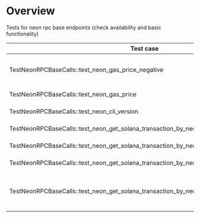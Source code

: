 # Overview

Tests for neon rpc base endpoints (check availability and basic functionality)

| Test case                                                                                  | Description                              | XFailed |
|--------------------------------------------------------------------------------------------|------------------------------------------|---------|
| TestNeonRPCBaseCalls::test_neon_gas_price_negative                                         | Get neon gas price, negative cases       |         |
| TestNeonRPCBaseCalls::test_neon_gas_price                                                  | Get neon gas price                       |         |
| TestNeonRPCBaseCalls::test_neon_cli_version                                                | Get neon cli version                     |         |
| TestNeonRPCBaseCalls::test_neon_get_solana_transaction_by_neon_transaction                 | Positive cases                           |         |
| TestNeonRPCBaseCalls::test_neon_get_solana_transaction_by_neon_transaction_list_of_tx      | List of sol tx                           |         |
| TestNeonRPCBaseCalls::test_neon_get_solana_transaction_by_neon_transaction_negative        | Negative cases                           |         |
| TestNeonRPCBaseCalls::test_neon_get_solana_transaction_by_neon_transaction_non_existent_tx | Non existent transaction, empty response |         |